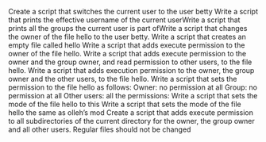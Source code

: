 Create a script that switches the current user to the user betty
Write a script that prints the effective username of the current userWrite a script that prints all the groups the current user is part ofWrite a script that changes the owner of the file hello to the user betty.
Write a script that creates an empty file called hello
Write a script that adds execute permission to the owner of the file hello.
Write a script that adds execute permission to the owner and the group owner, and read permission to other users, to the file hello.
Write a script that adds execution permission to the owner, the group owner and the other users, to the file hello.
Write a script that sets the permission to the file hello as follows:
Owner: no permission at all
Group: no permission at all
Other users: all the permissions:
Write a script that sets the mode of the file hello to this
Write a script that sets the mode of the file hello the same as olleh’s mod
Create a script that adds execute permission to all subdirectories of the current directory for the owner, the group owner and all other users. Regular files should not be changed

